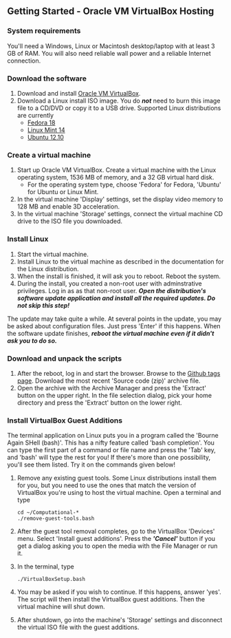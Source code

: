 ## Getting Started - Oracle VM VirtualBox Hosting

### System requirements
You'll need a Windows, Linux or Macintosh desktop/laptop with at least 3 GB of RAM. You will also need reliable wall power and a reliable Internet connection.

### Download the software
1. Download and install [Oracle VM VirtualBox](https://www.virtualbox.org/wiki/Downloads).
1. Download a Linux install ISO image. You do ***not*** need to burn this image file to a CD/DVD or copy it to a USB drive. Supported Linux distributions are currently
    * [Fedora 18](https://fedoraproject.org/en/get-fedora)<br>
    * [Linux Mint 14](http://www.linuxmint.com/download.php)<br>
    * [Ubuntu 12.10](http://www.ubuntu.com/download)<br>

### Create a virtual machine
1. Start up Oracle VM VirtualBox. Create a virtual machine with the Linux operating system, 1536 MB of memory, and a 32 GB virtual hard disk.
	* For the operating system type, choose 'Fedora' for Fedora, 'Ubuntu' for Ubuntu or Linux Mint.
1. In the virtual machine 'Display' settings, set the display video memory to 128 MB and enable 3D acceleration.
1. In the virtual machine 'Storage' settings, connect the virtual machine CD drive to the ISO file you downloaded.

### Install Linux
1. Start the virtual machine.
1. Install Linux to the virtual machine as described in the documentation for the Linux distribution.
1. When the install is finished, it will ask you to reboot. Reboot the system.
1. During the install, you created a non-root user with adminstrative privileges. Log in as as that non-root user. ***Open the distribution's software update application and install all the required updates. Do not skip this step!***

The update may take quite a while. At several points in the update, you may be asked about configuration files. Just press 'Enter' if this happens. When the software update finishes, ***reboot the virtual machine even if it didn't ask you to do so.***

### Download and unpack the scripts
1. After the reboot, log in and start the browser. Browse to the [Github tags page](http://j.mp/CompJournBench). Download the most recent 'Source code (zip)' archive file. 
1. Open the archive with the Archive Manager and press the 'Extract' button on the upper right. In the file selection dialog, pick your home directory and press the 'Extract' button on the lower right.

### Install VirtualBox Guest Additions
The terminal application on Linux puts you in a program called the 'Bourne Again SHell (bash)'. This has a nifty feature called 'bash completion'. You can type the first part of a command or file name and press the 'Tab' key, and 'bash' will type the rest for you! If there's more than one possibility, you'll see them listed. Try it on the commands given below!

1. Remove any existing guest tools. Some Linux distributions install them for you, but you need to use the ones that match the version of VirtualBox you're using to host the virtual machine. Open a terminal and type

	```
	cd ~/Computational-*
	./remove-guest-tools.bash
	```
1. After the guest tool removal completes, go to the VirtualBox 'Devices' menu. Select 'Install guest additions'. Press the ***'Cancel'*** button if you get a dialog asking you to open the media with the File Manager or run it.
1. In the terminal, type

	```
	./VirtualBoxSetup.bash
	```
1. You may be asked if you wish to continue. If this happens, answer 'yes'. The script will then install the VirtualBox guest additions. Then the virtual machine will shut down.
1. After shutdown, go into the machine's 'Storage' settings and disconnect the virtual ISO file with the guest additions.
